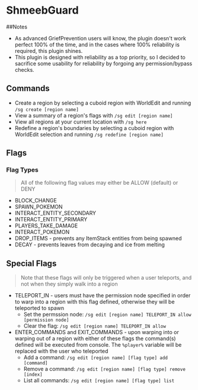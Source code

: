 # ShmeebGuard

##Notes
* As advanced GriefPrevention users will know, the plugin doesn't work perfect 100% of the time, and in the cases where 100% reliability is required, this plugin shines.
* This plugin is designed with reliability as a top priority, so I decided to sacrifice some usability for reliability by forgoing any permission/bypass checks.

## Commands
* Create a region by selecting a cuboid region with WorldEdit and running `/sg create [region name]`
* View a summary of a region's flags with `/sg edit [region name]`
* View all regions at your current location with `/sg here`
* Redefine a region's boundaries by selecting a cuboid region with WorldEdit selection and running `/sg redefine [region name]`

## Flags
### Flag Types
> All of the following flag values may either be ALLOW (default) or DENY
* BLOCK_CHANGE
* SPAWN_POKEMON
* INTERACT_ENTITY_SECONDARY
* INTERACT_ENTITY_PRIMARY
* PLAYERS_TAKE_DAMAGE
* INTERACT_POKEMON
* DROP_ITEMS - prevents any ItemStack entities from being spawned
* DECAY - prevents leaves from decaying and ice from melting

## Special Flags
> Note that these flags will only be triggered when a user teleports, and not when they simply walk into a region
* TELEPORT_IN - users must have the permission node specified in order to warp into a region with this flag defined, otherwise they will be teleported to spawn
  * Set the permssion node: `/sg edit [region name] TELEPORT_IN allow [permission node]`
  * Clear the flag: `/sg edit [region name] TELEPORT_IN allow`
* ENTER_COMMANDS and EXIT_COMMANDS - upon warping into or warping out of a region with either of these flags the command(s) defined will be executed from console. The `%player%` variable will be replaced with the user who teleported
  * Add a command: `/sg edit [region name] [flag type] add [command]`
  * Remove a command: `/sg edit [region name] [flag type] remove [index]`
  * List all commands: `/sg edit [region name] [flag type] list`
